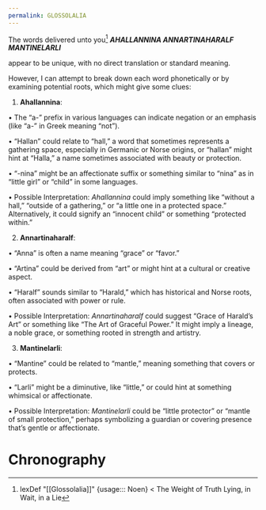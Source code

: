 ```yaml
---
permalink: GLOSSOLALIA
---
```



The words delivered unto you[^Glossolalia]
**_AHALLANNINA_ _ANNARTINAHARALF_ _MANTINELARLI_**

appear to be unique, with no direct translation or standard meaning. 


However, I can attempt to break down each word phonetically or by examining potential roots, which might give some clues:

  

1. **Ahallannina**:

• The “a-” prefix in various languages can indicate negation or an emphasis (like “a-” in Greek meaning “not”).

• “Hallan” could relate to “hall,” a word that sometimes represents a gathering space, especially in Germanic or Norse origins, or “hallan” might hint at “Halla,” a name sometimes associated with beauty or protection.

• “-nina” might be an affectionate suffix or something similar to “nina” as in “little girl” or “child” in some languages.

• Possible Interpretation: _Ahallannina_ could imply something like “without a hall,” “outside of a gathering,” or “a little one in a protected space.” Alternatively, it could signify an “innocent child” or something “protected within.”

2. **Annartinaharalf**:

• “Anna” is often a name meaning “grace” or “favor.”

• “Artina” could be derived from “art” or might hint at a cultural or creative aspect.

• “Haralf” sounds similar to “Harald,” which has historical and Norse roots, often associated with power or rule.

• Possible Interpretation: _Annartinaharalf_ could suggest “Grace of Harald’s Art” or something like “The Art of Graceful Power.” It might imply a lineage, a noble grace, or something rooted in strength and artistry.

3. **Mantinelarli**:

• “Mantine” could be related to “mantle,” meaning something that covers or protects.

• “Larli” might be a diminutive, like “little,” or could hint at something whimsical or affectionate.

• Possible Interpretation: _Mantinelarli_ could be “little protector” or “mantle of small protection,” perhaps symbolizing a guardian or covering presence that’s gentle or affectionate.
# Chronography

[^Glossolalia]: lexDef "[[Glossolalia]]" {usage::: Noen} < The Weight of Truth Lying, in Wait, in a Lie[^GlossolaliaNoen]

[^GlossolaliaNoen]: [[Lie]], [[lexDict]]
